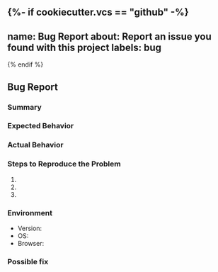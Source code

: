 {%- if cookiecutter.vcs == "github" -%}
---
name: Bug Report
about: Report an issue you found with this project
labels: bug
---
{% endif %}

<!---
Please read this!

Before opening a new issue, make sure to search for keywords in the existing
issues and verify the issue you're about to submit isn't a duplicate.
--->

## Bug Report
### Summary

<!--- Summarize the bug encountered concisely  --->



### Expected Behavior

<!--- What SHOULD HAVE happened --->



### Actual Behavior

<!--- What happened. You can include screenshots or video recordings --->



### Steps to Reproduce the Problem

<!---
Please include as much details as possible so we can reproduce the
bug and fix it quickly - This is very important
--->

1. 
2. 
3. 

### Environment

<!---
Please include any relevant details about the version of this project you
are using, your operating system, browser, etc.
--->

- Version:
- OS:
- Browser:

### Possible fix

<!---
If you can think of any possible solution to fix the bug.
If you can be technical about the possible resolution, please do so
--->

